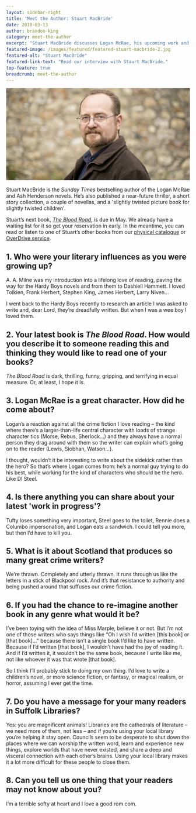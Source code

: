 ```yaml
---
layout: sidebar-right
title: 'Meet the Author: Stuart MacBride'
date: 2018-03-13
author: brandon-king
category: meet-the-author
excerpt: "Stuart MacBride discusses Logan McRae, his upcoming work and his love for libraries."
featured-image: /images/featured/featured-stuart-macbride-2.jpg
featured-alt: "Stuart MacBride"
featured-link-text: "Read our interview with Staurt MacBride."
top-feature: true
breadcrumb: meet-the-author
---
```


![Stuart Macbride](/images/featured/featured-stuart-macbride-2.jpg)

Stuart MacBride is the <cite>Sunday Times</cite> bestselling author of the Logan McRae and Ash Henderson novels. He’s also published a near-future thriller, a short story collection, a couple of novellas, and a 'slightly twisted picture book for slightly twisted children'.

Stuart’s next book, [<cite>The Blood Road</cite>](https://suffolk.spydus.co.uk/cgi-bin/spydus.exe/ENQ/OPAC/BIBENQ?BRN=2364250), is due in May. We already have a waiting list for it so get your reservation in early. In the meantime, you can read or listen to one of Stuart’s other books from our [physical catalogue](https://suffolk.spydus.co.uk/cgi-bin/spydus.exe/MSGTRN/OPAC/BSEARCH?HOMEPRMS=GENPARAMS) or [OverDrive service](https://suffolklibraries.overdrive.com/).

## 1. Who were your literary influences as you were growing up?

A. A. Milne was my introduction into a lifelong love of reading, paving the way for the Hardy Boys novels and from them to Dashiell Hammett. I loved Tolkien, Frank Herbert, Stephen King, James Herbert, Larry Niven...

I went back to the Hardy Boys recently to research an article I was asked to write and, dear Lord, they’re dreadfully written. But when I was a wee boy I loved them.

## 2. Your latest book is <cite>The Blood Road</cite>. How would you describe it to someone reading this and thinking they would like to read one of your books?

<cite>The Blood Road</cite> is dark, thrilling, funny, gripping, and terrifying in equal measure. Or, at least, I hope it is.

## 3. Logan McRae is a great character. How did he come about?

Logan’s a reaction against all the crime fiction I love reading – the kind where there’s a larger-than-life central character with loads of strange character tics (Morse, Rebus, Sherlock...) and they always have a normal person they drag around with them so the writer can explain what’s going on to the reader (Lewis, Siobhan, Watson...).

I thought, wouldn’t it be interesting to write about the sidekick rather than the hero? So that’s where Logan comes from: he’s a normal guy trying to do his best, while working for the kind of characters who should be the hero. Like DI Steel.

## 4. Is there anything you can share about your latest 'work in progress'?

Tufty loses something very important, Steel goes to the toilet, Rennie does a Columbo impersonation, and Logan eats a sandwich. I could tell you more, but then I’d have to kill you.

## 5. What is it about Scotland that produces so many great crime writers?

We’re thrawn. Completely and utterly thrawn. It runs through us like the letters in a stick of Blackpool rock. And it’s that resistance to authority and being pushed around that suffuses our crime fiction.

## 6. If you had the chance to re-imagine another book in any genre what would it be?

I’ve been toying with the idea of Miss Marple, believe it or not. But I’m not one of those writers who says things like “Oh I wish I’d written [this book] or [that book]...” because there isn’t a single book I’d like to have written. Because if I’d written [that book], I wouldn’t have had the joy of reading it. And if I’d written it, it wouldn’t be the same book, because I write like me, not like whoever it was that wrote [that book].

So I think I’ll probably stick to doing my own thing. I’d love to write a children’s novel, or more science fiction, or fantasy, or magical realism, or horror, assuming I ever get the time.

## 7. Do you have a message for your many readers in Suffolk Libraries?

Yes: you are magnificent animals! Libraries are the cathedrals of literature – we need more of them, not less – and if you’re using your local library you’re helping it stay open. Councils seem to be desperate to shut down the places where we can worship the written word, learn and experience new things, explore worlds that have never existed, and share a deep and visceral connection with each other’s brains. Using your local library makes it a lot more difficult for these people to close them.

## 8. Can you tell us one thing that your readers may not know about you?

I’m a terrible softy at heart and I love a good rom com.
